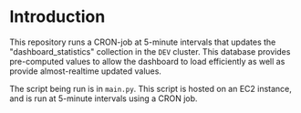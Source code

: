 # Introduction

This repository runs a CRON-job at 5-minute intervals that updates the "dashboard_statistics" collection in the `DEV` cluster. This database provides pre-computed values to allow the dashboard to load efficiently as well as provide almost-realtime updated values.

The script being run is in `main.py`. This script is hosted on an EC2 instance, and is run at 5-minute intervals using a CRON job.

